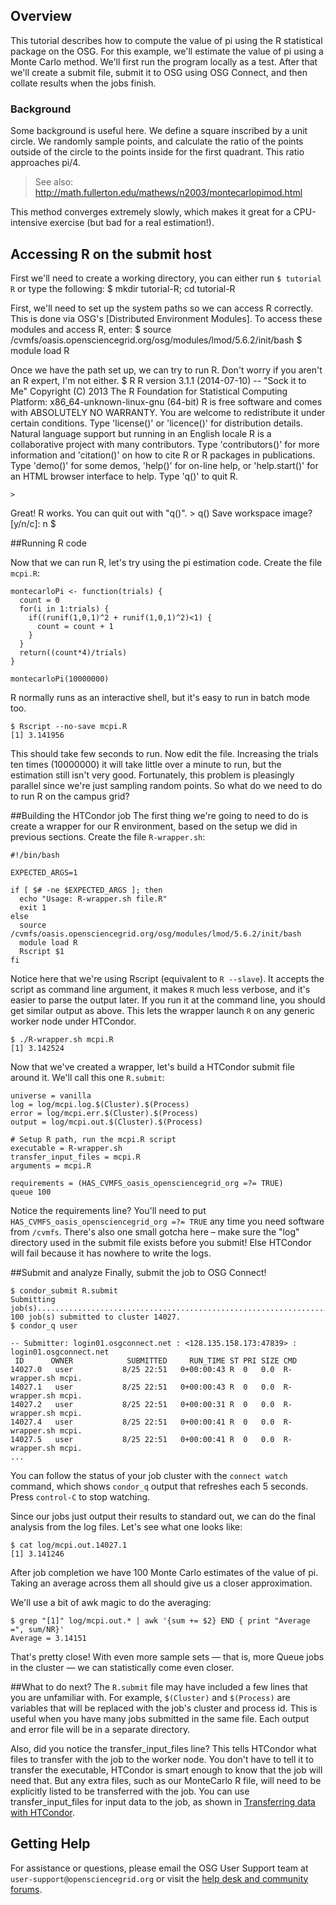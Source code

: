 [title]: - "R - Monte Carlo Sampling"

## Overview
This tutorial describes how to compute the value of pi using the R statistical package on the OSG. For this example, we'll estimate the value of pi using a Monte Carlo method. We'll first run the program locally as a test.  After that we'll create a submit file, submit it to OSG using OSG Connect, and then collate results when the jobs finish.

### Background
Some background is useful here. We define a square inscribed by a unit circle. We randomly sample points, and calculate the ratio of the points outside of the circle to the points inside for the first quadrant. This ratio approaches pi/4.

> See also: http://math.fullerton.edu/mathews/n2003/montecarlopimod.html

This method converges extremely slowly, which makes it great for a CPU-intensive exercise (but bad for a real estimation!).

## Accessing R on the submit host
First we'll need to create a working directory, you can either run `$ tutorial R` or type the following:
	$ mkdir tutorial-R; cd tutorial-R

First, we'll need to set up the system paths so we can access R correctly. This is done via OSG's [Distributed Environment Modules]. To access these modules and access R, enter:
	$ source /cvmfs/oasis.opensciencegrid.org/osg/modules/lmod/5.6.2/init/bash
	$ module load R

Once we have the path set up, we can try to run R. Don't worry if you aren't an R expert, I'm not either.
	$ R
	R version 3.1.1 (2014-07-10) -- "Sock it to Me"
	Copyright (C) 2013 The R Foundation for Statistical Computing
	Platform: x86_64-unknown-linux-gnu (64-bit)
	R is free software and comes with ABSOLUTELY NO WARRANTY.
	You are welcome to redistribute it under certain conditions.
	Type 'license()' or 'licence()' for distribution details.
	  Natural language support but running in an English locale
	R is a collaborative project with many contributors.
	Type 'contributors()' for more information and
	'citation()' on how to cite R or R packages in publications.
	Type 'demo()' for some demos, 'help()' for on-line help, or
	'help.start()' for an HTML browser interface to help.
	Type 'q()' to quit R.
		 
	>

Great! R works. You can quit out with "q()". 
	> q()
	Save workspace image? [y/n/c]: n
	$

##Running R code

Now that we can run R, let's try using the pi estimation code. Create the file `mcpi.R`:

	montecarloPi <- function(trials) {
	  count = 0
	  for(i in 1:trials) {
	    if((runif(1,0,1)^2 + runif(1,0,1)^2)<1) {
	      count = count + 1
	    }
	  }
	  return((count*4)/trials)
	}
	
	montecarloPi(10000000)

R normally runs as an interactive shell, but it's easy to run in batch mode too.

	$ Rscript --no-save mcpi.R
	[1] 3.141956

This should take few seconds to run. Now edit the file. Increasing the trials ten times (10000000) it will take little over a minute to run, but the estimation still isn't very good. Fortunately, this problem is pleasingly parallel since we're just sampling random points. So what do we need to do to run R on the campus grid?

##Building the HTCondor job
The first thing we're going to need to do is create a wrapper for our R environment, based on the setup we did in previous sections. Create the file `R-wrapper.sh`:

	#!/bin/bash
	 
	EXPECTED_ARGS=1
	 
	if [ $# -ne $EXPECTED_ARGS ]; then
	  echo "Usage: R-wrapper.sh file.R"
	  exit 1
	else
	  source /cvmfs/oasis.opensciencegrid.org/osg/modules/lmod/5.6.2/init/bash
	  module load R
	  Rscript $1
	fi

Notice here that we're using Rscript (equivalent to `R --slave`). It accepts the script as command line argument, it makes `R` much less verbose, and it's easier to parse the output later. If you run it at the command line, you should get similar output as above. This lets the wrapper launch `R` on any generic worker node under HTCondor.

	$ ./R-wrapper.sh mcpi.R
	[1] 3.142524

Now that we've created a wrapper, let's build a HTCondor submit file around it. We'll call this one `R.submit`:

	universe = vanilla
	log = log/mcpi.log.$(Cluster).$(Process)
	error = log/mcpi.err.$(Cluster).$(Process)
	output = log/mcpi.out.$(Cluster).$(Process)
		 
	# Setup R path, run the mcpi.R script
	executable = R-wrapper.sh
	transfer_input_files = mcpi.R
	arguments = mcpi.R
		 
	requirements = (HAS_CVMFS_oasis_opensciencegrid_org =?= TRUE)
	queue 100 

Notice the requirements line? You'll need to put `HAS_CVMFS_oasis_opensciencegrid_org =?= TRUE` any time you need software from `/cvmfs`. There's also one small gotcha here – make sure the "log" directory used in the submit file exists before you submit! Else HTCondor will fail because it has nowhere to write the logs.

##Submit and analyze
Finally, submit the job to OSG Connect!

	$ condor_submit R.submit
	Submitting job(s)....................................................................................................
	100 job(s) submitted to cluster 14027.
	$ condor_q user
	 
	-- Submitter: login01.osgconnect.net : <128.135.158.173:47839> : login01.osgconnect.net
	 ID      OWNER            SUBMITTED     RUN_TIME ST PRI SIZE CMD
	14027.0   user           8/25 22:51   0+00:00:43 R  0   0.0  R-wrapper.sh mcpi.
	14027.1   user           8/25 22:51   0+00:00:43 R  0   0.0  R-wrapper.sh mcpi.
	14027.2   user           8/25 22:51   0+00:00:31 R  0   0.0  R-wrapper.sh mcpi.
	14027.4   user           8/25 22:51   0+00:00:41 R  0   0.0  R-wrapper.sh mcpi.
	14027.5   user           8/25 22:51   0+00:00:41 R  0   0.0  R-wrapper.sh mcpi.
	...

You can follow the status of your job cluster with the `connect watch` command, which shows `condor_q` output that refreshes each 5 seconds.  Press `control-C` to stop watching.

Since our jobs just output their results to standard out, we can do the final analysis from the log files. Let's see what one looks like:

	$ cat log/mcpi.out.14027.1
	[1] 3.141246

After job completion we have 100 Monte Carlo estimates of the value of pi. Taking an average across them all should give us a closer approximation.

We'll use a bit of awk magic to do the averaging:

	$ grep "[1]" log/mcpi.out.* | awk '{sum += $2} END { print "Average =", sum/NR}'
	Average = 3.14151

That's pretty close! With even more sample sets — that is, more Queue jobs in the cluster — we can statistically come even closer.

##What to do next?
The `R.submit` file may have included a few lines that you are unfamiliar with.  For example, `$(Cluster)` and `$(Process)` are variables that will be replaced with the job's cluster and process id.  This is useful when you have many jobs submitted in the same file.  Each output and error file will be in a separate directory.

Also, did you notice the transfer_input_files line?  This tells HTCondor what files to transfer with the job to the worker node.  You don't have to tell it to transfer the executable, HTCondor is smart enough to know that the job will need that.  But any extra files, such as our MonteCarlo R file, will need to be explicitly listed to be transferred with the job.  You can use transfer_input_files for input data to the job, as shown in [Transferring data with HTCondor](https://github.com/OSGConnect/tutorial-htcondor_transfer).

## Getting Help
For assistance or questions, please email the OSG User Support team  at `user-support@opensciencegrid.org` or visit the [help desk and community forums](http://support.opensciencegrid.org).
